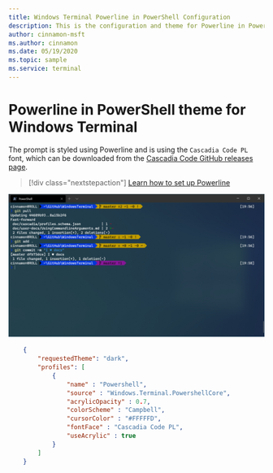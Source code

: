 ```yaml
---
title: Windows Terminal Powerline in PowerShell Configuration
description: This is the configuration and theme for Powerline in PowerShell.
author: cinnamon-msft
ms.author: cinnamon
ms.date: 05/19/2020
ms.topic: sample
ms.service: terminal
---
```


# Powerline in PowerShell theme for Windows Terminal

The prompt is styled using Powerline and is using the `Cascadia Code PL` font, which can be downloaded from the [Cascadia Code GitHub releases page](https://github.com/microsoft/cascadia-code/releases).

> [!div class="nextstepaction"]
> [Learn how to set up Powerline](./../tutorials/powerline-setup.md)

![Windows Terminal Powerline PowerShell](./../images/powerline-powershell.png)

```json
    {
        "requestedTheme": "dark",
        "profiles": [
            {
                "name" : "Powershell",
                "source" : "Windows.Terminal.PowershellCore",
                "acrylicOpacity" : 0.7,
                "colorScheme" : "Campbell",
                "cursorColor" : "#FFFFFD",
                "fontFace" : "Cascadia Code PL",
                "useAcrylic" : true
            }
        ]
    }
```
